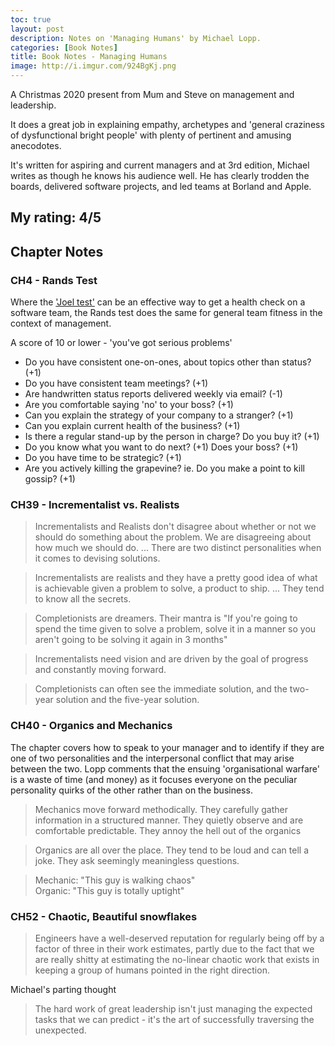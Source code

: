 ```yaml
---
toc: true
layout: post
description: Notes on 'Managing Humans' by Michael Lopp.
categories: [Book Notes]
title: Book Notes - Managing Humans
image: http://i.imgur.com/924BgKj.png
---
```


A Christmas 2020 present from Mum and Steve on management and leadership. 

It does a great job in explaining empathy, archetypes and 'general craziness of dysfunctional bright people' with plenty of pertinent and amusing anecodotes.

It's written for aspiring and current managers and at 3rd edition, Michael writes as though he knows his audience well. He has clearly trodden the boards, delivered software projects, and led teams at Borland and Apple.

My rating: 4/5
---
## Chapter Notes

### CH4 - Rands Test 

Where the ['Joel test'](https://www.joelonsoftware.com/2000/08/09/the-joel-test-12-steps-to-better-code/) can be an effective way to get a health check on a software team, the Rands test does the same for general team fitness in the context of management.

A score of 10 or lower - 'you've got serious problems'

* Do you have consistent one-on-ones, about topics other than status? (+1)
* Do you have consistent team meetings? (+1)
* Are handwritten status reports delivered weekly via email? (-1)
* Are you comfortable saying 'no' to your boss? (+1)
* Can you explain the strategy of your company to a stranger? (+1)
* Can you explain current health of the business? (+1)
* Is there a regular stand-up by the person in charge? Do you buy it? (+1)
* Do you know what you want to do next? (+1) Does your boss? (+1)
* Do you have time to be strategic? (+1)
* Are you actively killing the grapevine? ie. Do you make a point to kill gossip? (+1)

### CH39 - Incrementalist vs. Realists

> Incrementalists and Realists don't disagree about whether or not we should do something about the problem. We are disagreeing about how much we should do. ... There are two distinct personalities when it comes to devising solutions.

> Incrementalists are realists and they have a pretty good idea of what is achievable given a problem to solve, a product to ship. ... They tend to know all the secrets.

> Completionists are dreamers. Their mantra is "If you're going to spend the time given to solve a problem, solve it in a manner so you aren't going to be solving it again in 3 months"

> Incrementalists need vision and are driven by the goal of progress and constantly moving forward.

> Completionists can often see the immediate solution, and the two-year solution and the five-year solution.


### CH40 - Organics and Mechanics

The chapter covers how to speak to your manager and to identify if they are one of two personalities and the interpersonal conflict that may arise between the two. Lopp comments that the ensuing 'organisational warfare' is a waste of time (and money) as it focuses everyone on the peculiar personality quirks of the other rather than on the business.

> Mechanics move forward methodically. They carefully gather information in a structured manner. They quietly observe and are comfortable predictable. They annoy the hell out of the organics

> Organics are all over the place. They tend to be loud and can tell a joke. They ask seemingly meaningless questions.

> Mechanic: "This guy is walking chaos"<br>Organic: "This guy is totally uptight"

### CH52 - Chaotic, Beautiful snowflakes

> Engineers have a well-deserved reputation for regularly being off by a factor of three in their work estimates, partly due to the fact that we are really shitty at estimating the no-linear chaotic work that exists in keeping a group of humans pointed in the right direction.

Michael's parting thought

> The hard work of great leadership isn't just managing the expected tasks that we can predict - it's the art of successfully traversing the unexpected.





